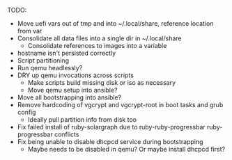 TODO:

- Move uefi vars out of tmp and into ~/.local/share, reference location from var
- Consolidate all data files into a single dir in ~/.local/share
  - Consolidate references to images into a variable
- hostname isn't persisted correctly
- Script partitioning
- Run qemu headlessly?
- DRY up qemu invocations across scripts
  - Make scripts build missing disk or iso as necessary
  - Move qemu setup into ansible?
- Move all bootstrapping into ansible?
- Remove hardcoding of vgcrypt and vgcrypt-root in boot tasks and grub config
  - Ideally pull partition info from disk too
- Fix failed install of ruby-solargraph due to ruby-ruby-progressbar ruby-progressbar conflicts
- Fix being unable to disable dhcpcd service during bootstrapping
  - Maybe needs to be disabled in qemu? Or maybe install dhcpcd first?
